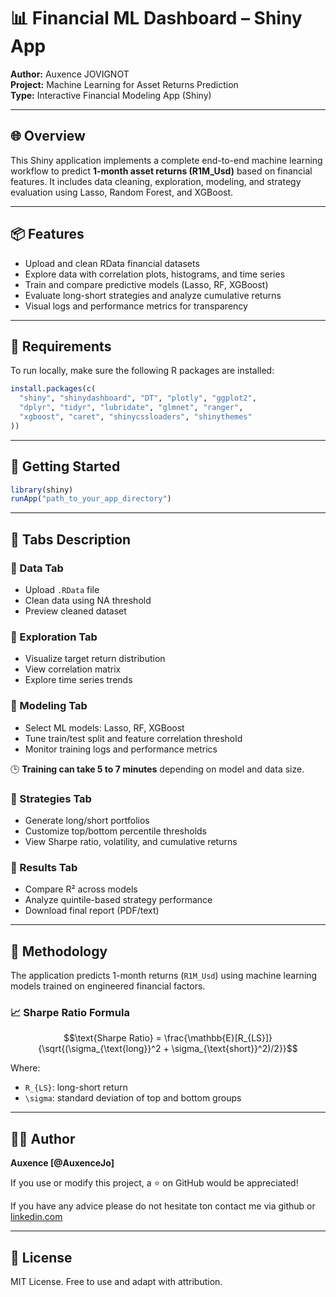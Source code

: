 # 📊 Financial ML Dashboard – Shiny App

**Author:** Auxence JOVIGNOT  
**Project:** Machine Learning for Asset Returns Prediction  
**Type:** Interactive Financial Modeling App (Shiny)

---

## 🌐 Overview

This Shiny application implements a complete end-to-end machine learning workflow to predict **1-month asset returns (R1M_Usd)** based on financial features. It includes data cleaning, exploration, modeling, and strategy evaluation using Lasso, Random Forest, and XGBoost.

---

## 📦 Features

- Upload and clean RData financial datasets
- Explore data with correlation plots, histograms, and time series
- Train and compare predictive models (Lasso, RF, XGBoost)
- Evaluate long-short strategies and analyze cumulative returns
- Visual logs and performance metrics for transparency

---

## 🧰 Requirements

To run locally, make sure the following R packages are installed:

```r
install.packages(c(
  "shiny", "shinydashboard", "DT", "plotly", "ggplot2", 
  "dplyr", "tidyr", "lubridate", "glmnet", "ranger", 
  "xgboost", "caret", "shinycssloaders", "shinythemes"
))
```

---

## 🚀 Getting Started

```r
library(shiny)
runApp("path_to_your_app_directory")
```

---

## 📂 Tabs Description

### 🔹 Data Tab
- Upload `.RData` file
- Clean data using NA threshold
- Preview cleaned dataset

### 🔹 Exploration Tab
- Visualize target return distribution
- View correlation matrix
- Explore time series trends

### 🔹 Modeling Tab
- Select ML models: Lasso, RF, XGBoost
- Tune train/test split and feature correlation threshold
- Monitor training logs and performance metrics

🕒 **Training can take 5 to 7 minutes** depending on model and data size.

### 🔹 Strategies Tab
- Generate long/short portfolios
- Customize top/bottom percentile thresholds
- View Sharpe ratio, volatility, and cumulative returns

### 🔹 Results Tab
- Compare R² across models
- Analyze quintile-based strategy performance
- Download final report (PDF/text)

---

## 🧠 Methodology

The application predicts 1-month returns (`R1M_Usd`) using machine learning models trained on engineered financial factors.

### 📈 Sharpe Ratio Formula

```math
\text{Sharpe Ratio} = \frac{\mathbb{E}[R_{LS}]}{\sqrt{(\sigma_{\text{long}}^2 + \sigma_{\text{short}}^2)/2}}
```

Where:
- `R_{LS}`: long-short return
- `\sigma`: standard deviation of top and bottom groups
---

## 🧑‍💻 Author

**Auxence [@AuxenceJo]**

If you use or modify this project, a ⭐ on GitHub would be appreciated!

If you have any advice please do not hesitate ton contact me via github or [linkedin.com](https://www.linkedin.com/in/auxence-jovignot/)

---

## 📜 License

MIT License. Free to use and adapt with attribution.
